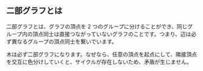 ## 二部グラフとは

二部グラフとは、グラフの頂点を 2 つのグループに分けることができ、同じグループ内の頂点同士は直接つながっていないグラフのことです。つまり、辺は必ず異なるグループの頂点同士を繋いでいます。

木は必ず二部グラフになります。なぜなら、任意の頂点を起点にして、隣接頂点を交互に色分けしていくと、サイクルが存在しないため、矛盾が生じません。
